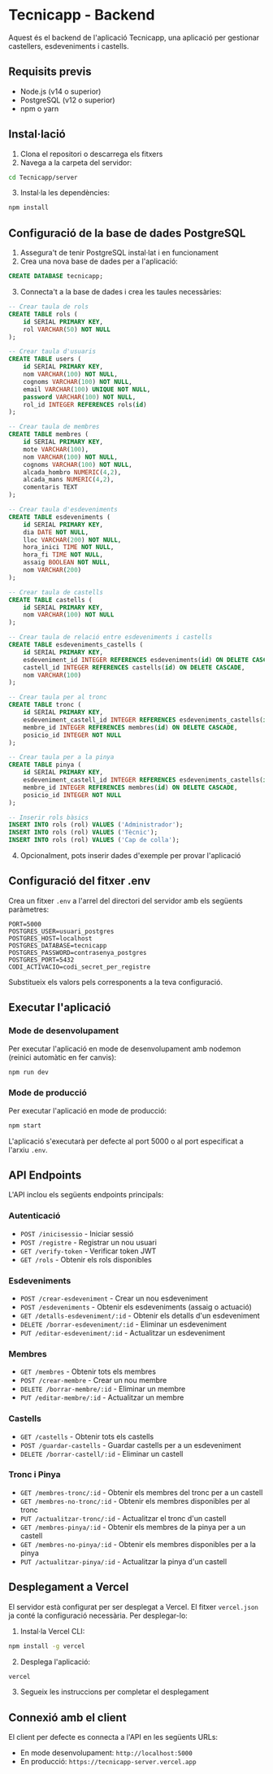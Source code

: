 # Tecnicapp - Backend

Aquest és el backend de l'aplicació Tecnicapp, una aplicació per gestionar castellers, esdeveniments i castells.

## Requisits previs

- Node.js (v14 o superior)
- PostgreSQL (v12 o superior)
- npm o yarn

## Instal·lació

1. Clona el repositori o descarrega els fitxers
2. Navega a la carpeta del servidor:
```bash
cd Tecnicapp/server
```
3. Instal·la les dependències:
```bash
npm install
```

## Configuració de la base de dades PostgreSQL

1. Assegura't de tenir PostgreSQL instal·lat i en funcionament
2. Crea una nova base de dades per a l'aplicació:
```sql
CREATE DATABASE tecnicapp;
```
3. Connecta't a la base de dades i crea les taules necessàries:

```sql
-- Crear taula de rols
CREATE TABLE rols (
    id SERIAL PRIMARY KEY,
    rol VARCHAR(50) NOT NULL
);

-- Crear taula d'usuaris
CREATE TABLE users (
    id SERIAL PRIMARY KEY,
    nom VARCHAR(100) NOT NULL,
    cognoms VARCHAR(100) NOT NULL,
    email VARCHAR(100) UNIQUE NOT NULL,
    password VARCHAR(100) NOT NULL,
    rol_id INTEGER REFERENCES rols(id)
);

-- Crear taula de membres
CREATE TABLE membres (
    id SERIAL PRIMARY KEY,
    mote VARCHAR(100),
    nom VARCHAR(100) NOT NULL,
    cognoms VARCHAR(100) NOT NULL,
    alcada_hombro NUMERIC(4,2),
    alcada_mans NUMERIC(4,2),
    comentaris TEXT
);

-- Crear taula d'esdeveniments
CREATE TABLE esdeveniments (
    id SERIAL PRIMARY KEY,
    dia DATE NOT NULL,
    lloc VARCHAR(200) NOT NULL,
    hora_inici TIME NOT NULL,
    hora_fi TIME NOT NULL,
    assaig BOOLEAN NOT NULL,
    nom VARCHAR(200)
);

-- Crear taula de castells
CREATE TABLE castells (
    id SERIAL PRIMARY KEY,
    nom VARCHAR(100) NOT NULL
);

-- Crear taula de relació entre esdeveniments i castells
CREATE TABLE esdeveniments_castells (
    id SERIAL PRIMARY KEY,
    esdeveniment_id INTEGER REFERENCES esdeveniments(id) ON DELETE CASCADE,
    castell_id INTEGER REFERENCES castells(id) ON DELETE CASCADE,
    nom VARCHAR(100)
);

-- Crear taula per al tronc
CREATE TABLE tronc (
    id SERIAL PRIMARY KEY,
    esdeveniment_castell_id INTEGER REFERENCES esdeveniments_castells(id) ON DELETE CASCADE,
    membre_id INTEGER REFERENCES membres(id) ON DELETE CASCADE,
    posicio_id INTEGER NOT NULL
);

-- Crear taula per a la pinya
CREATE TABLE pinya (
    id SERIAL PRIMARY KEY,
    esdeveniment_castell_id INTEGER REFERENCES esdeveniments_castells(id) ON DELETE CASCADE,
    membre_id INTEGER REFERENCES membres(id) ON DELETE CASCADE,
    posicio_id INTEGER NOT NULL
);

-- Inserir rols bàsics
INSERT INTO rols (rol) VALUES ('Administrador');
INSERT INTO rols (rol) VALUES ('Tècnic');
INSERT INTO rols (rol) VALUES ('Cap de colla');
```

4. Opcionalment, pots inserir dades d'exemple per provar l'aplicació

## Configuració del fitxer .env

Crea un fitxer `.env` a l'arrel del directori del servidor amb els següents paràmetres:

```
PORT=5000
POSTGRES_USER=usuari_postgres
POSTGRES_HOST=localhost
POSTGRES_DATABASE=tecnicapp
POSTGRES_PASSWORD=contrasenya_postgres
POSTGRES_PORT=5432
CODI_ACTIVACIO=codi_secret_per_registre
```

Substitueix els valors pels corresponents a la teva configuració.

## Executar l'aplicació

### Mode de desenvolupament

Per executar l'aplicació en mode de desenvolupament amb nodemon (reinici automàtic en fer canvis):

```bash
npm run dev
```

### Mode de producció

Per executar l'aplicació en mode de producció:

```bash
npm start
```

L'aplicació s'executarà per defecte al port 5000 o al port especificat a l'arxiu `.env`.

## API Endpoints

L'API inclou els següents endpoints principals:

### Autenticació
- `POST /inicisessio` - Iniciar sessió
- `POST /registre` - Registrar un nou usuari
- `GET /verify-token` - Verificar token JWT
- `GET /rols` - Obtenir els rols disponibles

### Esdeveniments
- `POST /crear-esdeveniment` - Crear un nou esdeveniment
- `POST /esdeveniments` - Obtenir els esdeveniments (assaig o actuació)
- `GET /detalls-esdeveniment/:id` - Obtenir els detalls d'un esdeveniment
- `DELETE /borrar-esdeveniment/:id` - Eliminar un esdeveniment
- `PUT /editar-esdeveniment/:id` - Actualitzar un esdeveniment

### Membres
- `GET /membres` - Obtenir tots els membres
- `POST /crear-membre` - Crear un nou membre
- `DELETE /borrar-membre/:id` - Eliminar un membre
- `PUT /editar-membre/:id` - Actualitzar un membre

### Castells
- `GET /castells` - Obtenir tots els castells
- `POST /guardar-castells` - Guardar castells per a un esdeveniment
- `DELETE /borrar-castell/:id` - Eliminar un castell

### Tronc i Pinya
- `GET /membres-tronc/:id` - Obtenir els membres del tronc per a un castell
- `GET /membres-no-tronc/:id` - Obtenir els membres disponibles per al tronc
- `PUT /actualitzar-tronc/:id` - Actualitzar el tronc d'un castell
- `GET /membres-pinya/:id` - Obtenir els membres de la pinya per a un castell
- `GET /membres-no-pinya/:id` - Obtenir els membres disponibles per a la pinya
- `PUT /actualitzar-pinya/:id` - Actualitzar la pinya d'un castell

## Desplegament a Vercel

El servidor està configurat per ser desplegat a Vercel. El fitxer `vercel.json` ja conté la configuració necessària. Per desplegar-lo:

1. Instal·la Vercel CLI:
```bash
npm install -g vercel
```

2. Desplega l'aplicació:
```bash
vercel
```

3. Segueix les instruccions per completar el desplegament

## Connexió amb el client

El client per defecte es connecta a l'API en les següents URLs:
- En mode desenvolupament: `http://localhost:5000`
- En producció: `https://tecnicapp-server.vercel.app`